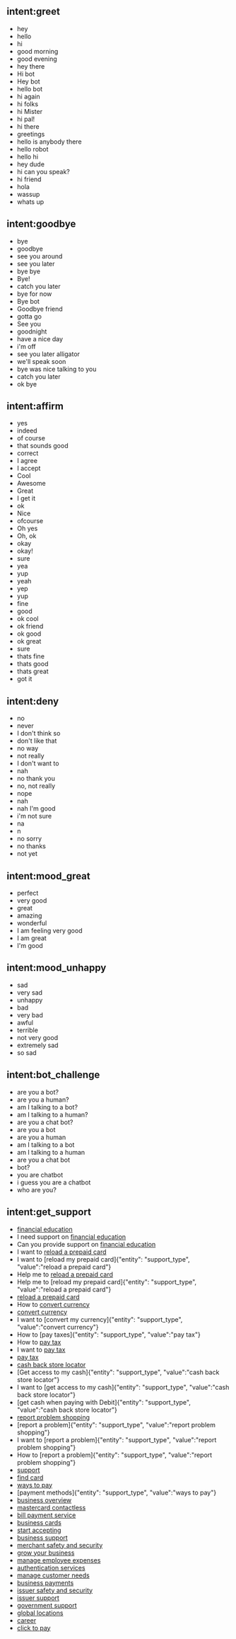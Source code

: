 ## intent:greet
- hey
- hello
- hi
- good morning
- good evening
- hey there
- Hi bot
- Hey bot
- hello bot
- hi again
- hi folks
- hi Mister
- hi pal!
- hi there
- greetings
- hello is anybody there
- hello robot
- hello hi
- hey dude
- hi can you speak?
- hi friend
- hola
- wassup
- whats up

## intent:goodbye
- bye
- goodbye
- see you around
- see you later
- bye bye
- Bye!
- catch you later
- bye for now
- Bye bot
- Goodbye friend
- gotta go
- See you
- goodnight
- have a nice day
- i'm off
- see you later alligator
- we'll speak soon
- bye was nice talking to you
- catch you later
- ok bye

## intent:affirm
- yes
- indeed
- of course
- that sounds good
- correct
- I agree
- I accept
- Cool
- Awesome
- Great
- I get it
- ok
- Nice
- ofcourse
- Oh yes
- Oh, ok
- okay
- okay!
- sure
- yea
- yup
- yeah
- yep
- yup
- fine
- good
- ok cool
- ok friend
- ok good
- ok great
- sure
- thats fine
- thats good
- thats great
- got it

## intent:deny
- no
- never
- I don't think so
- don't like that
- no way
- not really
- I don't want to
- nah
- no thank you
- no, not really
- nope
- nah
- nah I'm good
- i'm not sure
- na
- n
- no sorry
- no thanks
- not yet

## intent:mood_great
- perfect
- very good
- great
- amazing
- wonderful
- I am feeling very good
- I am great
- I'm good

## intent:mood_unhappy
- sad
- very sad
- unhappy
- bad
- very bad
- awful
- terrible
- not very good
- extremely sad
- so sad

## intent:bot_challenge
- are you a bot?
- are you a human?
- am I talking to a bot?
- am I talking to a human?
- are you a chat bot?
- are you a bot
- are you a human
- am I talking to a bot
- am I talking to a human
- are you a chat bot
- bot?
- you are chatbot
- i guess you are a chatbot
- who are you?

## intent:get_support
- [financial education](support_type)
- I need support on [financial education](support_type)
- Can you provide support on [financial education](support_type)
- I want to [reload a prepaid card](support_type)
- I want to [reload my prepaid card]{"entity": "support_type", "value":"reload a prepaid card"}
- Help me to [reload a prepaid card](support_type)
- Help me to [reload my prepaid card]{"entity": "support_type", "value":"reload a prepaid card"}
- [reload a prepaid card](support_type)
- How to [convert currency](support_type)
- [convert currency](support_type)
- I want to [convert my currency]{"entity": "support_type", "value":"convert currency"}
- How to [pay taxes]{"entity": "support_type", "value":"pay tax"}
- How to [pay tax](support_type)
- I want to [pay tax](support_type)
- [pay tax](support_type)
- [cash back store locator](support_type)
- [Get access to my cash]{"entity": "support_type", "value":"cash back store locator"}
- I want to [get access to my cash]{"entity": "support_type", "value":"cash back store locator"}
- [get cash when paying with Debit]{"entity": "support_type", "value":"cash back store locator"}
- [report problem shopping](support_type)
- [report a problem]{"entity": "support_type", "value":"report problem shopping"}
- I want to [report a problem]{"entity": "support_type", "value":"report problem shopping"}
- How to [report a problem]{"entity": "support_type", "value":"report problem shopping"}
- [support](support_type)
- [find card](support_type)
- [ways to pay](support_type)
- [payment methods]{"entity": "support_type", "value":"ways to pay"}
- [business overview](support_type)
- [mastercard contactless](support_type)
- [bill payment service](support_type)
- [business cards](support_type)
- [start accepting](support_type)
- [business support](support_type)
- [merchant safety and security](support_type)
- [grow your business](support_type)
- [manage employee expenses](support_type)
- [authentication services](support_type)
- [manage customer needs](support_type)
- [business payments](support_type)
- [issuer safety and security](support_type)
- [issuer support](support_type)
- [government support](support_type)
- [global locations](support_type)
- [career](support_type)
- [click to pay](support_type)
